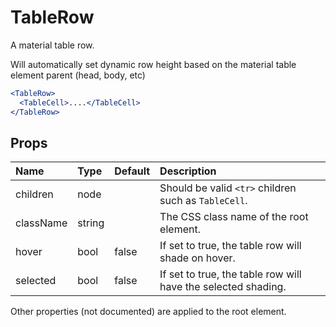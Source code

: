 TableRow
========

A material table row.

Will automatically set dynamic row height
based on the material table element parent (head, body, etc)

```jsx
<TableRow>
  <TableCell>....</TableCell>
</TableRow>
```

Props
-----


| Name | Type | Default | Description |
|:-----|:-----|:-----|:-----|
| children | node |  |  Should be valid `<tr>` children such as `TableCell`. |
| className | string |  |  The CSS class name of the root element. |
| hover | bool | false |  If set to true, the table row will shade on hover. |
| selected | bool | false |  If set to true, the table row will have the selected shading. |

Other properties (not documented) are applied to the root element.
